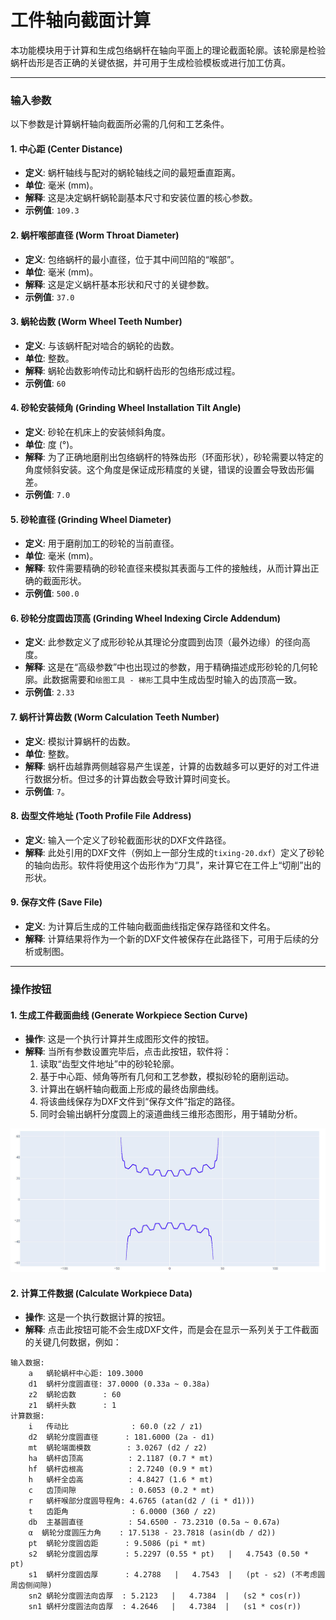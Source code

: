 # 工件轴向截面计算

本功能模块用于计算和生成包络蜗杆在轴向平面上的理论截面轮廓。该轮廓是检验蜗杆齿形是否正确的关键依据，并可用于生成检验模板或进行加工仿真。

---

### 输入参数

以下参数是计算蜗杆轴向截面所必需的几何和工艺条件。

#### 1. 中心距 (Center Distance)

* **定义**: 蜗杆轴线与配对的蜗轮轴线之间的最短垂直距离。
* **单位**: 毫米 (mm)。
* **解释**: 这是决定蜗杆蜗轮副基本尺寸和安装位置的核心参数。
* **示例值**: `109.3`

#### 2. 蜗杆喉部直径 (Worm Throat Diameter)

* **定义**: 包络蜗杆的最小直径，位于其中间凹陷的“喉部”。
* **单位**: 毫米 (mm)。
* **解释**: 这是定义蜗杆基本形状和尺寸的关键参数。
* **示例值**: `37.0`

#### 3. 蜗轮齿数 (Worm Wheel Teeth Number)

* **定义**: 与该蜗杆配对啮合的蜗轮的齿数。
* **单位**: 整数。
* **解释**: 蜗轮齿数影响传动比和蜗杆齿形的包络形成过程。
* **示例值**: `60`

#### 4. 砂轮安装倾角 (Grinding Wheel Installation Tilt Angle)

* **定义**: 砂轮在机床上的安装倾斜角度。
* **单位**: 度 (°)。
* **解释**: 为了正确地磨削出包络蜗杆的特殊齿形（环面形状），砂轮需要以特定的角度倾斜安装。这个角度是保证成形精度的关键，错误的设置会导致齿形偏差。
* **示例值**: `7.0`

#### 5. 砂轮直径 (Grinding Wheel Diameter)

* **定义**: 用于磨削加工的砂轮的当前直径。
* **单位**: 毫米 (mm)。
* **解释**: 软件需要精确的砂轮直径来模拟其表面与工件的接触线，从而计算出正确的截面形状。
* **示例值**: `500.0`

#### 6. 砂轮分度圆齿顶高 (Grinding Wheel Indexing Circle Addendum)

* **定义**: 此参数定义了成形砂轮从其理论分度圆到齿顶（最外边缘）的径向高度。
* **解释**: 这是在“高级参数”中也出现过的参数，用于精确描述成形砂轮的几何轮廓。此数据需要和`绘图工具 - 梯形`工具中生成齿型时输入的齿顶高一致。
* **示例值**: `2.33`

#### 7. 蜗杆计算齿数 (Worm Calculation Teeth Number)

* **定义**: 模拟计算蜗杆的齿数。
* **单位**: 整数。
* **解释**: 蜗杆齿越靠两侧越容易产生误差，计算的齿数越多可以更好的对工件进行数据分析。但过多的计算齿数会导致计算时间变长。
* **示例值**: `7`。

#### 8. 齿型文件地址 (Tooth Profile File Address)

* **定义**: 输入一个定义了砂轮截面形状的DXF文件路径。
* **解释**: 此处引用的DXF文件（例如上一部分生成的`tixing-20.dxf`）定义了砂轮的轴向齿形。软件将使用这个齿形作为“刀具”，来计算它在工件上“切削”出的形状。

#### 9. 保存文件 (Save File)

* **定义**: 为计算后生成的工件轴向截面曲线指定保存路径和文件名。
* **解释**: 计算结果将作为一个新的DXF文件被保存在此路径下，可用于后续的分析或制图。

---

### 操作按钮

#### 1. 生成工件截面曲线 (Generate Workpiece Section Curve)

* **操作**: 这是一个执行计算并生成图形文件的按钮。
* **解释**: 当所有参数设置完毕后，点击此按钮，软件将：
    1.  读取“齿型文件地址”中的砂轮轮廓。
    2.  基于中心距、倾角等所有几何和工艺参数，模拟砂轮的磨削运动。
    3.  计算出在蜗杆轴向截面上形成的最终齿廓曲线。
    4.  将该曲线保存为DXF文件到“保存文件”指定的路径。
    5.  同时会输出蜗杆分度圆上的滚道曲线三维形态图形，用于辅助分析。

![img](resources/calc.jpg)

#### 2. 计算工件数据 (Calculate Workpiece Data)

* **操作**: 这是一个执行数据计算的按钮。
* **解释**: 点击此按钮可能不会生成DXF文件，而是会在显示一系列关于工件截面的关键几何数据，例如：
```
输入数据:
    a   蜗轮蜗杆中心距: 109.3000
    d1  蜗杆分度圆直径: 37.0000 (0.33a ~ 0.38a)
    z2  蜗轮齿数      : 60
    z1  蜗杆头数      : 1
计算数据:
    i   传动比              : 60.0 (z2 / z1)
    d2  蜗轮分度圆直径      : 181.6000 (2a - d1)
    mt  蜗轮端面模数        : 3.0267 (d2 / z2)
    ha  蜗杆齿顶高          : 2.1187 (0.7 * mt)
    hf  蜗杆齿根高          : 2.7240 (0.9 * mt)
    h   蜗杆全齿高          : 4.8427 (1.6 * mt)
    c   齿顶间隙            : 0.6053 (0.2 * mt)
    r   蜗杆喉部分度圆导程角: 4.6765 (atan(d2 / (i * d1)))
    t   齿距角              : 6.0000 (360 / z2)
    db  主基圆直径          : 54.6500 - 73.2310 (0.5a ~ 0.67a)
    α  蜗轮分度圆压力角    : 17.5138 - 23.7818 (asin(db / d2))
    pt  蜗轮分度圆齿距      : 9.5086 (pi * mt)
    s2  蜗轮分度圆齿厚      : 5.2297 (0.55 * pt)   |   4.7543 (0.50 * pt)
    s1  蜗杆分度圆齿厚      : 4.2788   |   4.7543  |   (pt - s2) (不考虑圆周齿侧间隙)
    sn2 蜗轮分度圆法向齿厚  : 5.2123   |   4.7384  |   (s2 * cos(r))
    sn1 蜗杆分度圆法向齿厚  : 4.2646   |   4.7384  |   (s1 * cos(r))
```

